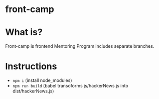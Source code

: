 # front-camp

# What is?

Front-camp is frontend Mentoring Program includes separate branches.

# Instructions

* `npm i` (install node_modules)
* `npm run build` (babel transoforms js/hackerNews.js into dist/hackerNews.js) 
